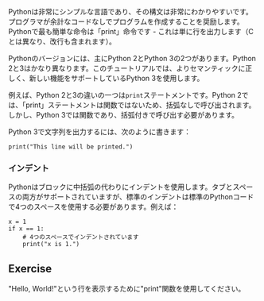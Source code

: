 Pythonは非常にシンプルな言語であり、その構文は非常にわかりやすいです。プログラマが余計なコードなしでプログラムを作成することを奨励します。Pythonで最も簡単な命令は「print」命令です - これは単に行を出力します（Cとは異なり、改行も含まれます）。

Pythonのバージョンには、主にPython 2とPython 3の2つがあります。Python 2と3はかなり異なります。このチュートリアルでは、よりセマンティックに正しく、新しい機能をサポートしているPython 3を使用します。

例えば、Python 2と3の違いの一つは`print`ステートメントです。Python 2では、「print」ステートメントは関数ではないため、括弧なしで呼び出されます。しかし、Python 3では関数であり、括弧付きで呼び出す必要があります。

Python 3で文字列を出力するには、次のように書きます：

    print("This line will be printed.")

### インデント

Pythonはブロックに中括弧の代わりにインデントを使用します。タブとスペースの両方がサポートされていますが、標準のインデントは標準のPythonコードで4つのスペースを使用する必要があります。例えば：

    x = 1
    if x == 1:
        # 4つのスペースでインデントされています
        print("x is 1.")

Exercise
--------

"Hello, World!"という行を表示するために"print"関数を使用してください。